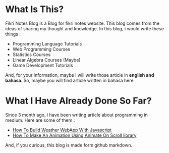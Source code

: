 # What Is This?
Fikri Notes Blog is a Blog for fikri notes website. This blog comes from the ideas of sharing my thought and knowledge. In this blog, i would write these things :
- Programming Language Tutorials
- Web Programming Courses 
- Statistics Courses
- Linear Algebra Courses (Maybe) 
- Game Development Tutorials 

And, for your information, maybe i will write those article in **english and bahasa**. So, maybe you will find article written in bahasa here 

# What I Have Already Done So Far? 

Since 3 month ago, i have been writing article about programming in medium. Here are some of them : 
- [How To Build Weather WebApp With Javascript](https://javascript.plainenglish.io/how-to-build-a-weather-web-app-using-vanilla-javascript-5518dbb92c52) 
- [How To Make An Animation Using Animate On Scroll library](https://medium.com/geekculture/how-to-make-an-animation-using-animate-on-scroll-8f57ef73924c)

And, if you curious, this blog is made form github markdown.
